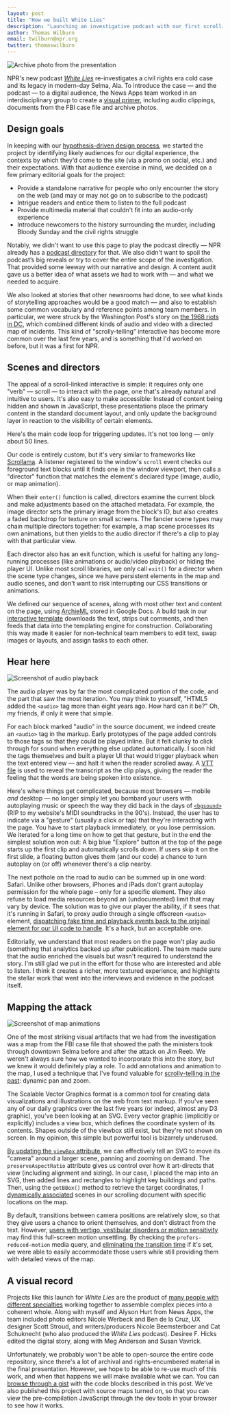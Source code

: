 ```yaml
---
layout: post
title: "How we built White Lies"
description: "Launching an investigative podcast with our first scrolling narrative"
author: Thomas Wilburn
email: twilburn@npr.org
twitter: thomaswilburn
---
```


![Archive photo from the presentation](/img/whitelies.jpg)

NPR's new podcast *[White Lies](https://apps.npr.org/white-lies)* re-investigates a civil rights era cold case and its legacy in modern-day Selma, Ala. To introduce the case — and the podcast — to a digital audience, the News Apps team worked in an interdisciplinary group to create a [visual primer](https://apps.npr.org/white-lies/), including audio clippings, documents from the FBI case file and archive photos.

## Design goals

In keeping with our [hypothesis-driven design process](https://docs.google.com/document/d/1Jm3jc2RGUTS_pp02eVJ1BuzfyDYGtOgnow02HamHPXE/edit), we started the project by identifying likely audiences for our digital experience, the contexts by which they’d come to the site (via a promo on social, etc.) and their expectations. With that audience exercise in mind, we decided on a few primary editorial goals for the project:

* Provide a standalone narrative for people who only encounter the story on the web (and may or may not go on to subscribe to the podcast)
* Intrigue readers and entice them to listen to the full podcast
* Provide multimedia material that couldn't fit into an audio-only experience
* Introduce newcomers to the history surrounding the murder, including Bloody Sunday and the civil rights struggle

Notably, we didn't want to use this page to play the podcast directly — NPR already has a [podcast directory](https://www.npr.org/podcasts/510343/white-lies) for that. We also didn't want to spoil the podcast’s big reveals or try to cover the entire scope of the investigation. That provided some leeway with our narrative and design. A content audit gave us a better idea of what assets we had to work with — and what we needed to acquire.

We also looked at stories that other newsrooms had done, to see what kinds of storytelling approaches would be a good match — and also to establish some common vocabulary and reference points among team members. In particular, we were struck by the Washington Post's story on [the 1968 riots in DC](https://www.washingtonpost.com/graphics/2018/local/dc-riots-1968/), which combined different kinds of audio and video with a directed map of incidents. This kind of "scrolly-telling" interactive has become more common over the last few years, and is something that I'd worked on before, but it was a first for NPR.

## Scenes and directors

The appeal of a scroll-linked interactive is simple: it requires only one "verb" — scroll — to interact with the page, one that's already natural and intuitive to users. It's also easy to make accessible: Instead of content being hidden and shown in JavaScript, these presentations place the primary content in the standard document layout, and only update the background layer in reaction to the visibility of certain elements.

Here's the main code loop for triggering updates. It's not too long — only about 50 lines.

<script src="https://gist.github.com/thomaswilburn/9790d8d8ea6c77ba6f1171c34236a48a.js?file=main.js"></script>

Our code is entirely custom, but it's very similar to frameworks like [Scrollama](https://github.com/russellgoldenberg/scrollama). A listener registered to the window's `scroll` event checks our foreground text blocks until it finds one in the window viewport, then calls a "director" function that matches the element's declared type (image, audio, or map animation).

When their `enter()` function is called, directors examine the current block and make adjustments based on the attached metadata. For example, the image director sets the primary image from the block's ID, but also creates a faded backdrop for texture on small screens. The fancier scene types may chain multiple directors together: for example, a map scene processes its own animations, but then yields to the audio director if there's a clip to play with that particular view.

Each director also has an exit function, which is useful for halting any long-running processes (like animations or audio/video playback) or hiding the player UI. Unlike most scroll libraries, we only call `exit()` for a director when the scene type changes, since we have persistent elements in the map and audio scenes, and don't want to risk interrupting our CSS transitions or animations.

We defined our sequence of scenes, along with most other text and content on the page, using [ArchieML](http://archieml.org) stored in Google Docs. A build task in our [interactive template](https://github.com/nprapps/interactive-template) downloads the text, strips out comments, and then feeds that data into the templating engine for construction. Collaborating this way made it easier for non-technical team members to edit text, swap images or layouts, and assign tasks to each other.

## Hear here

![Screenshot of audio playback](/img/posts/2019-05-17-white-lies/audio.jpg)

The audio player was by far the most complicated portion of the code, and the part that saw the most iteration. You may think to yourself, "HTML5 added the `<audio>` tag more than eight years ago. How hard can it be?" Oh, my friends, if only it were that simple.

For each block marked "audio" in the source document, we indeed create an `<audio>` tag in the markup. Early prototypes of the page added controls to those tags so that they could be played inline. But it felt clunky to click through for sound when everything else updated automatically. I soon hid the tags themselves and built a player UI that would trigger playback when the text entered view — and halt it when the reader scrolled away. A [VTT file](https://developer.mozilla.org/en-US/docs/Web/API/WebVTT_API) is used to reveal the transcript as the clip plays, giving the reader the feeling that the words are being spoken into existence.

Here's where things get complicated, because most browsers — mobile *and* desktop — no longer simply let you bombard your users with autoplaying music or speech the way they did back in the days of [`<bgsound>`](https://developer.mozilla.org/en-US/docs/Web/HTML/Element/bgsound) (RIP to my website's MIDI soundtracks in the 90's). Instead, the user has to indicate via a "gesture" (usually a click or tap) that they're interacting with the page. You have to start playback immediately, or you lose permission. We iterated for a long time on how to get that gesture, but in the end the simplest solution won out: A big blue "Explore" button at the top of the page starts up the first clip and automatically scrolls down. If users skip it on the first slide, a floating button gives them (and our code) a chance to turn autoplay on (or off) whenever there's a clip nearby.

The next pothole on the road to audio can be summed up in one word: Safari. Unlike other browsers, iPhones and iPads don't grant autoplay permission for the whole page – only for a specific element. They also refuse to load media resources beyond an (undocumented) limit that may vary by device. The solution was to give our player the ability, if it sees that it's running in Safari, to proxy audio through a single offscreen `<audio>` element, [dispatching fake time and playback events back to the original element for our UI code to handle](https://gist.github.com/thomaswilburn/9790d8d8ea6c77ba6f1171c34236a48a#file-player-js-L180-L193). It's a hack, but an acceptable one.

Editorially, we understand that most readers on the page won't play audio (something that analytics backed up after publication). The team made sure that the audio enriched the visuals but wasn't required to understand the story. I'm still glad we put in the effort for those who are interested and able to listen. I think it creates a richer, more textured experience, and highlights the stellar work that went into the interviews and evidence in the podcast itself.

## Mapping the attack

![Screenshot of map animations](/img/posts/2019-05-17-white-lies/map.jpg)

One of the most striking visual artifacts that we had from the investigation was a map from the FBI case file that showed the path the ministers took through downtown Selma before and after the attack on Jim Reeb. We weren't always sure how we wanted to incorporate this into the story, but we knew it would definitely play a role. To add annotations and animation to the map, I used a technique that I've found valuable for [scrolly-telling in the past](http://projects.seattletimes.com/2016/st3-guide/): dynamic pan and zoom.

The Scalable Vector Graphics format is a common tool for creating data visualizations and illustrations on the web from text markup. If you've seen any of our daily graphics over the last five years (or indeed, almost any D3 graphic), you've been looking at an SVG. Every vector graphic (implicitly or explicitly) includes a view box, which defines the coordinate system of its contents. Shapes outside of the viewbox still exist, but they're not shown on screen. In my opinion, this simple but powerful tool is bizarrely underused.

[By updating the `viewBox` attribute](https://gist.github.com/thomaswilburn/9790d8d8ea6c77ba6f1171c34236a48a#file-map-scene-js-L51-L74), we can effectively tell an SVG to move its "camera" around a larger scene, panning and zooming on demand. The `preserveAspectRatio` attribute gives us control over how it art-directs that view (including alignment and sizing). In our case, I placed the map into an SVG, then added lines and rectangles to highlight key buildings and paths. Then, using the `getBBox()` method to retrieve the target coordinates, I [dynamically associated](https://gist.github.com/thomaswilburn/9790d8d8ea6c77ba6f1171c34236a48a#file-map-scene-js-L42-L47) scenes in our scrolling document with specific locations on the map.

By default, transitions between camera positions are relatively slow, so that they give users a chance to orient themselves, and don't distract from the text. However, [users with vertigo, vestibular disorders or motion sensitivity](https://dev.seattletimes.com/2018/03/visualization-as-a-civil-right/) may find this full-screen motion unsettling. By checking the `prefers-reduced-motion` media query, and [eliminating the transition time](https://gist.github.com/thomaswilburn/9790d8d8ea6c77ba6f1171c34236a48a#file-map-scene-js-L54-L56) if it's set, we were able to easily accommodate those users while still providing them with detailed views of the map.

## A visual record

Projects like this launch for *White Lies* are the product of [many people with different specialties](https://apps.npr.org/white-lies/#about) working together to assemble complex pieces into a coherent whole. Along with myself and Alyson Hurt from News Apps, the team included photo editors Nicole Werbeck and Ben de la Cruz, UX designer Scott Stroud, and writers/producers Nicole Beemsterboer and Cat Schuknecht (who also produced the *White Lies* podcast). Desiree F. Hicks edited the digital story, along with Meg Anderson and Susan Vavrick. 

Unfortunately, we probably won't be able to open-source the entire code repository, since there's a lot of archival and rights-encumbered material in the final presentation. However, we hope to be able to re-use much of this work, and when that happens we will make available what we can. You can [browse through a gist](https://gist.github.com/thomaswilburn/9790d8d8ea6c77ba6f1171c34236a48a) with the code blocks described in this post. We've also published this project with source maps turned on, so that you can view the pre-compilation JavaScript through the dev tools in your browser to see how it works.
